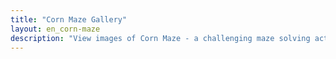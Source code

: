 ```yaml
---
title: "Corn Maze Gallery"
layout: en_corn-maze
description: "View images of Corn Maze - a challenging maze solving action game, available for free for Android (Google Play), Windows (Microsoft Store) and Tizen."
---
```

<amp-image-lightbox id="lightbox" layout="nodisplay"></amp-image-lightbox>
<amp-carousel height="200" layout="fixed-height" type="carousel">
	<amp-img src="https://www.osgoodemedia.com/en/CornMaze/corn-maze-01.jpg" width="300" height="200" alt="Corn Maze" on="tap:lightbox" role="button" tabindex="0"></amp-img>
	<amp-img src="https://www.osgoodemedia.com/en/CornMaze/corn-maze-02.jpg" width="300" height="200" alt="Corn Maze" on="tap:lightbox" role="button" tabindex="0"></amp-img>
	<amp-img src="https://www.osgoodemedia.com/en/CornMaze/corn-maze-03.jpg" width="300" height="200" alt="Corn Maze" on="tap:lightbox" role="button" tabindex="0"></amp-img>
	<amp-img src="https://www.osgoodemedia.com/en/CornMaze/corn-maze-04.jpg" width="300" height="200" alt="Corn Maze" on="tap:lightbox" role="button" tabindex="0"></amp-img>
	<amp-img src="https://www.osgoodemedia.com/en/CornMaze/corn-maze-05.jpg" width="300" height="200" alt="Corn Maze" on="tap:lightbox" role="button" tabindex="0"></amp-img>
</amp-carousel>